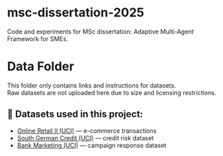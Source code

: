 # msc-dissertation-2025
Code and experiments for MSc dissertation: Adaptive Multi-Agent Framework for SMEs.
# Data Folder

This folder only contains links and instructions for datasets.  
Raw datasets are not uploaded here due to size and licensing restrictions.  

## 📂 Datasets used in this project:
- [Online Retail II (UCI)](https://archive.ics.uci.edu/ml/datasets/Online+Retail+II) — e-commerce transactions  
- [South German Credit (UCI)](https://archive.ics.uci.edu/ml/datasets/South+German+Credit) — credit risk dataset  
- [Bank Marketing (UCI)](https://archive.ics.uci.edu/ml/datasets/Bank+Marketing) — campaign response dataset  

